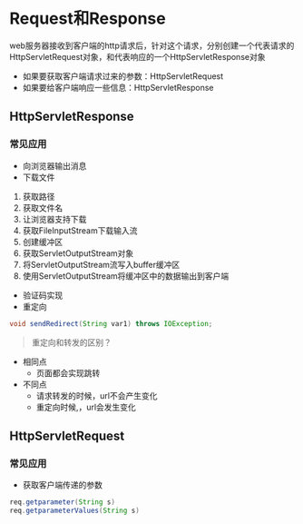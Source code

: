# Request和Response

web服务器接收到客户端的http请求后，针对这个请求，分别创建一个代表请求的HttpServletRequest对象，和代表响应的一个HttpServletResponse对象

- 如果要获取客户端请求过来的参数：HttpServletRequest
- 如果要给客户端响应一些信息：HttpServletResponse

## HttpServletResponse

### 常见应用

- 向浏览器输出消息
- 下载文件

1. 获取路径
2. 获取文件名
3. 让浏览器支持下载
4. 获取FileInputStream下载输入流
5. 创建缓冲区
6. 获取ServletOutputStream对象
7. 将ServletOutputStream流写入buffer缓冲区
8. 使用ServletOutputStream将缓冲区中的数据输出到客户端

- 验证码实现
- 重定向

```java
void sendRedirect(String var1) throws IOException;
```

> 重定向和转发的区别？

- 相同点
  - 页面都会实现跳转
- 不同点
  - 请求转发的时候，url不会产生变化
  - 重定向时候,，url会发生变化

## HttpServletRequest

### 常见应用

- 获取客户端传递的参数

```java
req.getparameter(String s)
req.getparameterValues(String s)
```
